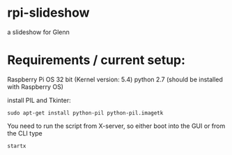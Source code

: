 # rpi-slideshow
a slideshow for Glenn


# Requirements / current setup:

Raspberry Pi OS 32 bit (Kernel version: 5.4)
python 2.7 (should be installed with Raspberry OS)

install PIL and Tkinter:

    sudo apt-get install python-pil python-pil.imagetk

You need to run the script from X-server, so either boot into the GUI or from the CLI type
    
    startx
